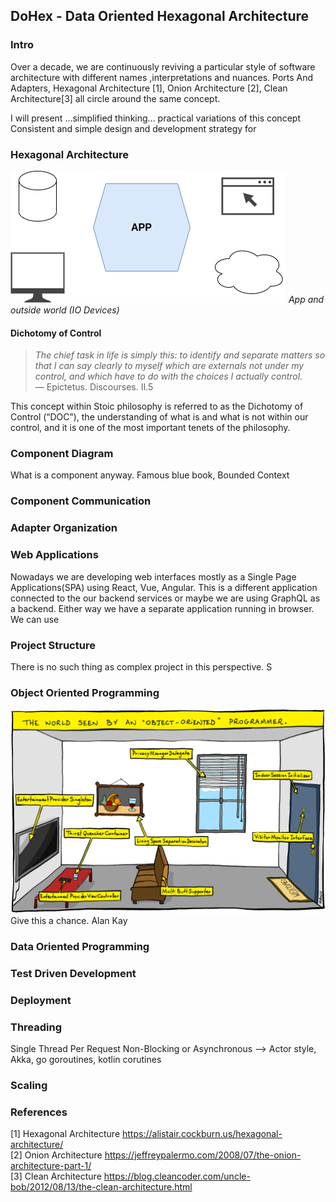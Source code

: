 ## DoHex - Data Oriented Hexagonal Architecture 

### Intro

Over a decade, we are continuously reviving a particular style of software architecture with different names ,interpretations and nuances. Ports And Adapters, Hexagonal Architecture [1], Onion Architecture [2], Clean Architecture[3] all circle around the same concept.  
 
I will present ...simplified thinking... practical variations of this concept
Consistent and simple design and development strategy for 
 
### Hexagonal Architecture
![Hex1](https://raw.githubusercontent.com/alicemunsal/dohex/master/diagrams/1.drawio.png)
*App and outside world (IO Devices)*

#### Dichotomy of Control

> *The chief task in life is simply this: to identify and separate matters so that I can say clearly to myself which are externals not under my control, and which have to do with the choices I actually control.*  
> — Epictetus. Discourses. II.5  

This concept within Stoic philosophy is referred to as the Dichotomy of Control (“DOC”), the understanding of what is and what is not within our control, and it is one of the most important tenets of the philosophy. 

### Component Diagram 

What is a component anyway. 
Famous blue book, Bounded Context

### Component Communication

### Adapter Organization

### Web Applications
Nowadays we are developing web interfaces mostly as a Single Page Applications(SPA) using React, Vue, Angular. This is a different application connected to the our backend services or maybe we are using GraphQL as a backend. Either way we have a separate application running in browser. We can use 

### Project Structure
There is no such thing as complex project in this perspective. S

### Object Oriented Programming
![OO Programmer](https://raw.githubusercontent.com/alicemunsal/dohex/master/diagrams/ooprogrammer.png)
Give this a chance.
Alan Kay 

### Data Oriented Programming

### Test Driven Development

### Deployment


### Threading
Single Thread Per Request
Non-Blocking or Asynchronous  --> Actor style, Akka, go goroutines, kotlin corutines

### Scaling

### References
[1] Hexagonal Architecture https://alistair.cockburn.us/hexagonal-architecture/  
[2] Onion Architecture https://jeffreypalermo.com/2008/07/the-onion-architecture-part-1/  
[3] Clean Architecture https://blog.cleancoder.com/uncle-bob/2012/08/13/the-clean-architecture.html  
<!--stackedit_data:
eyJoaXN0b3J5IjpbNDYwNjE1Nzg2LC0xMzU2MzE3MjQ3LC03OD
YyODI3OSwxNjkwNjUwNTQ4LC0zNTI4ODI4MzcsLTE2NTcyMDU1
NSwtNjcyMjIyNzA0LDM2MjkwNDY5Niw0ODIzMjAxNDYsLTkyND
czMzQ2MCw5NTcyNDMzMTMsNTEwODA4MzQsLTQ0MjczNDQ3Niwt
MTAxNTY5OTQ5NSw4NDkyMDc0MTksLTE0MjQ2MTI4OTgsMjExMD
cxNzgzNCw2NjY3NDM5NDgsMzM3MTM5NDc1LDUxNjU4Mzk4Ml19

-->